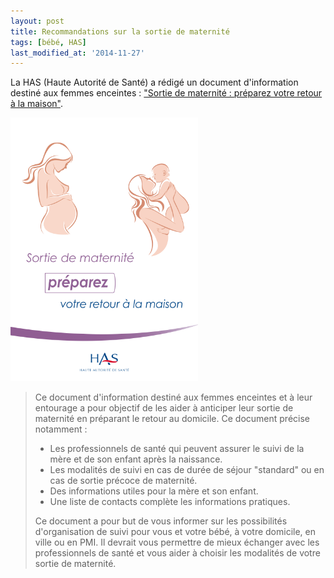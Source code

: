 ```yaml
---
layout: post
title: Recommandations sur la sortie de maternité
tags: [bébé, HAS]
last_modified_at: '2014-11-27'
---
```


La HAS (Haute Autorité de Santé) a rédigé un document d'information destiné aux femmes enceintes : ["Sortie de maternité : préparez votre retour à la maison"](http://www.has-sante.fr/portail/jcms/c_1729194/fr/sortie-de-maternite-preparez-votre-retour-a-la-maisondocument-d-information-destine-aux-femmes-enceintes).

[![Sortie de maternité : préparez votre retour à la maison](/assets/2014-03-20/HAS-Sortie-de-maternite.png)](http://www.has-sante.fr/portail/upload/docs/application/pdf/2014-02/document_dinformation.pdf)

> Ce document d'information destiné aux femmes enceintes et à leur entourage a pour objectif de les aider à anticiper leur sortie de maternité en préparant le retour au domicile.
> Ce document précise notamment :
>
> - Les professionnels de santé qui peuvent assurer le suivi de la mère et de son enfant après la naissance.
> - Les modalités de suivi en cas de durée de séjour "standard" ou en cas de sortie précoce de maternité.
> - Des informations utiles pour la mère et son enfant.
> - Une liste de contacts complète les informations pratiques.
>
> Ce document a pour but de vous informer sur les possibilités d'organisation de suivi pour vous et votre bébé, à votre domicile, en ville ou en PMI. Il devrait vous permettre de mieux échanger avec les professionnels de santé et vous aider à choisir les modalités de votre sortie de maternité.
